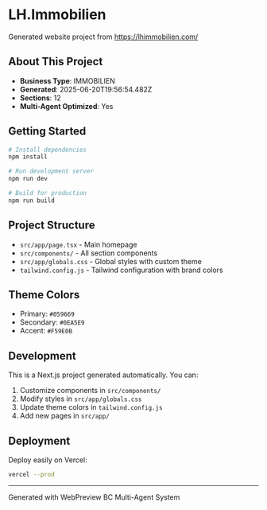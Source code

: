 # LH.Immobilien

Generated website project from https://lhimmobilien.com/

## About This Project

- **Business Type**: IMMOBILIEN
- **Generated**: 2025-06-20T19:56:54.482Z
- **Sections**: 12
- **Multi-Agent Optimized**: Yes

## Getting Started

```bash
# Install dependencies
npm install

# Run development server
npm run dev

# Build for production
npm run build
```

## Project Structure

- `src/app/page.tsx` - Main homepage
- `src/components/` - All section components
- `src/app/globals.css` - Global styles with custom theme
- `tailwind.config.js` - Tailwind configuration with brand colors

## Theme Colors

- Primary: `#059669`
- Secondary: `#0EA5E9`
- Accent: `#F59E0B`

## Development

This is a Next.js project generated automatically. You can:

1. Customize components in `src/components/`
2. Modify styles in `src/app/globals.css`
3. Update theme colors in `tailwind.config.js`
4. Add new pages in `src/app/`

## Deployment

Deploy easily on Vercel:

```bash
vercel --prod
```

---

Generated with WebPreview BC Multi-Agent System